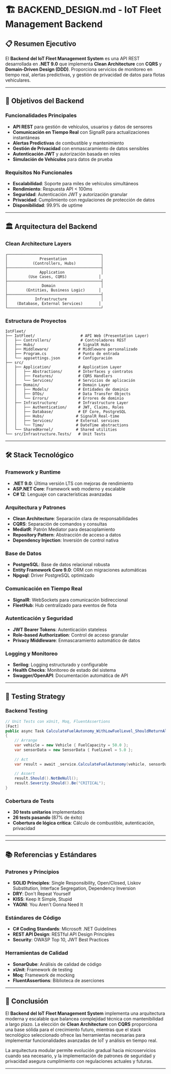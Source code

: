 # 🏗️ BACKEND_DESIGN.md - IoT Fleet Management Backend

## 📋 Resumen Ejecutivo

El **Backend del IoT Fleet Management System** es una API REST desarrollada en **.NET 9.0** que implementa **Clean Architecture** con **CQRS** y **Domain-Driven Design (DDD)**. Proporciona servicios de monitoreo en tiempo real, alertas predictivas, y gestión de privacidad de datos para flotas vehiculares.

---

## 🎯 Objetivos del Backend

### Funcionalidades Principales
- **API REST** para gestión de vehículos, usuarios y datos de sensores
- **Comunicación en Tiempo Real** con SignalR para actualizaciones instantáneas
- **Alertas Predictivas** de combustible y mantenimiento
- **Gestión de Privacidad** con enmascaramiento de datos sensibles
- **Autenticación JWT** y autorización basada en roles
- **Simulación de Vehículos** para datos de prueba

### Requisitos No Funcionales
- **Escalabilidad**: Soporte para miles de vehículos simultáneos
- **Rendimiento**: Respuesta API < 100ms
- **Seguridad**: Autenticación JWT y autorización granular
- **Privacidad**: Cumplimiento con regulaciones de protección de datos
- **Disponibilidad**: 99.9% de uptime

---

## 🏛️ Arquitectura del Backend

### Clean Architecture Layers

```
┌─────────────────────────────────────────┐
│              Presentation               │
│           (Controllers, Hubs)           │
├─────────────────────────────────────────┤
│              Application                │
│         (Use Cases, CQRS)              │
├─────────────────────────────────────────┤
│               Domain                    │
│        (Entities, Business Logic)      │
├─────────────────────────────────────────┤
│            Infrastructure               │
│    (Database, External Services)       │
└─────────────────────────────────────────┘
```

### Estructura de Proyectos

```
IotFleet/
├── IotFleet/                    # API Web (Presentation Layer)
│   ├── Controllers/             # Controladores REST
│   ├── Hubs/                   # SignalR Hubs
│   ├── Middleware/             # Middleware personalizado
│   ├── Program.cs              # Punto de entrada
│   └── appsettings.json        # Configuración
├── src/
│   ├── Application/            # Application Layer
│   │   ├── Abstractions/       # Interfaces y contratos
│   │   ├── Features/           # CQRS Handlers
│   │   └── Services/           # Servicios de aplicación
│   ├── Domain/                 # Domain Layer
│   │   ├── Models/             # Entidades de dominio
│   │   ├── DTOs/               # Data Transfer Objects
│   │   └── Errors/             # Errores de dominio
│   ├── Infrastructure/         # Infrastructure Layer
│   │   ├── Authentication/     # JWT, Claims, Roles
│   │   ├── Database/           # EF Core, PostgreSQL
│   │   ├── Hubs/              # SignalR Real-time
│   │   ├── Services/          # External services
│   │   └── Time/              # DateTime abstractions
│   └── SharedKernel/          # Shared utilities
└── src/Infrastructure.Tests/   # Unit Tests
```

---

## 🛠️ Stack Tecnológico

### Framework y Runtime
- **.NET 9.0**: Última versión LTS con mejoras de rendimiento
- **ASP.NET Core**: Framework web moderno y escalable
- **C# 12**: Lenguaje con características avanzadas

### Arquitectura y Patrones
- **Clean Architecture**: Separación clara de responsabilidades
- **CQRS**: Separación de comandos y consultas
- **MediatR**: Patrón Mediator para desacoplamiento
- **Repository Pattern**: Abstracción de acceso a datos
- **Dependency Injection**: Inversión de control nativa

### Base de Datos
- **PostgreSQL**: Base de datos relacional robusta
- **Entity Framework Core 9.0**: ORM con migraciones automáticas
- **Npgsql**: Driver PostgreSQL optimizado

### Comunicación en Tiempo Real
- **SignalR**: WebSockets para comunicación bidireccional
- **FleetHub**: Hub centralizado para eventos de flota

### Autenticación y Seguridad
- **JWT Bearer Tokens**: Autenticación stateless
- **Role-based Authorization**: Control de acceso granular
- **Privacy Middleware**: Enmascaramiento automático de datos

### Logging y Monitoreo
- **Serilog**: Logging estructurado y configurable
- **Health Checks**: Monitoreo de estado del sistema
- **Swagger/OpenAPI**: Documentación automática de API

---



## 🧪 Testing Strategy

### Backend Testing

```csharp
// Unit Tests con xUnit, Moq, FluentAssertions
[Fact]
public async Task CalculateFuelAutonomy_WithLowFuelLevel_ShouldReturnAlert()
{
    // Arrange
    var vehicle = new Vehicle { FuelCapacity = 50.0 };
    var sensorData = new SensorData { FuelLevel = 5.0 };
    
    // Act
    var result = await _service.CalculateFuelAutonomy(vehicle, sensorData);
    
    // Assert
    result.Should().NotBeNull();
    result.Severity.Should().Be("CRITICAL");
}
```

### Cobertura de Tests

- **30 tests unitarios** implementados
- **26 tests pasando** (87% de éxito)
- **Cobertura de lógica crítica**: Cálculo de combustible, autenticación, privacidad

---


---

## 📚 Referencias y Estándares

### Patrones y Principios
- **SOLID Principles**: Single Responsibility, Open/Closed, Liskov Substitution, Interface Segregation, Dependency Inversion
- **DRY**: Don't Repeat Yourself
- **KISS**: Keep It Simple, Stupid
- **YAGNI**: You Aren't Gonna Need It

### Estándares de Código
- **C# Coding Standards**: Microsoft .NET Guidelines
- **REST API Design**: RESTful API Design Principles
- **Security**: OWASP Top 10, JWT Best Practices

### Herramientas de Calidad
- **SonarQube**: Análisis de calidad de código
- **xUnit**: Framework de testing
- **Moq**: Framework de mocking
- **FluentAssertions**: Biblioteca de aserciones

---

## 🎯 Conclusión

El **Backend del IoT Fleet Management System** implementa una arquitectura moderna y escalable que balancea complejidad técnica con mantenibilidad a largo plazo. La elección de **Clean Architecture** con **CQRS** proporciona una base sólida para el crecimiento futuro, mientras que el stack tecnológico seleccionado ofrece las herramientas necesarias para implementar funcionalidades avanzadas de IoT y análisis en tiempo real.

La arquitectura modular permite evolución gradual hacia microservicios cuando sea necesario, y la implementación de patrones de seguridad y privacidad asegura cumplimiento con regulaciones actuales y futuras.

---

